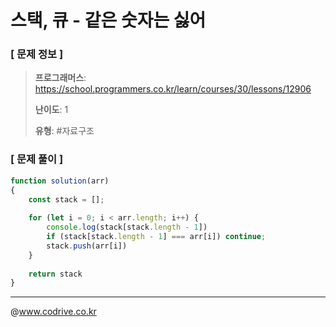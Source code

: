 # 스택, 큐 - 같은 숫자는 싫어

### [ 문제 정보 ]
> **프로그래머스**: https://school.programmers.co.kr/learn/courses/30/lessons/12906
> 
> **난이도**: 1
>
> **유형**: #자료구조


### [ 문제 풀이 ]
```JavaScript
function solution(arr)
{
    const stack = [];
    
    for (let i = 0; i < arr.length; i++) {
        console.log(stack[stack.length - 1])
        if (stack[stack.length - 1] === arr[i]) continue;
        stack.push(arr[i])
    }
    
    return stack
}
```


---
@www.codrive.co.kr